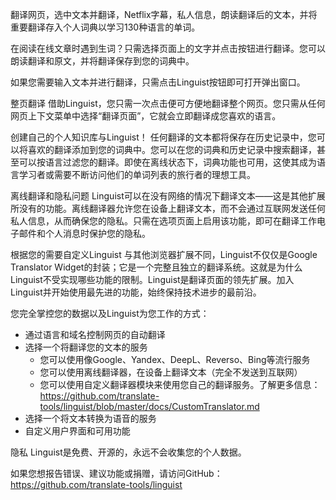 翻译网页，选中文本并翻译，Netflix字幕，私人信息，朗读翻译后的文本，并将重要翻译存入个人词典以学习130种语言的单词。

在阅读在线文章时遇到生词？只需选择页面上的文字并点击按钮进行翻译。您可以朗读翻译和原文，并将翻译保存到您的词典中。

如果您需要输入文本并进行翻译，只需点击Linguist按钮即可打开弹出窗口。

整页翻译
借助Linguist，您只需一次点击便可方便地翻译整个网页。您只需从任何网页上下文菜单中选择“翻译页面”，它就会立即翻译成您喜欢的语言。

创建自己的个人知识库与Linguist！
任何翻译的文本都将保存在历史记录中，您可以将喜欢的翻译添加到您的词典中。您可以在您的词典和历史记录中搜索翻译，甚至可以按语言过滤您的翻译。即使在离线状态下，词典功能也可用，这使其成为语言学习者或需要不断访问他们的单词列表的旅行者的理想工具。

离线翻译和隐私问题
Linguist可以在没有网络的情况下翻译文本——这是其他扩展所没有的功能。离线翻译器允许您在设备上翻译文本，而不会通过互联网发送任何私人信息，从而确保您的隐私。只需在选项页面上启用该功能，即可在翻译工作电子邮件和个人消息时保护您的隐私。

根据您的需要自定义Linguist
与其他浏览器扩展不同，Linguist不仅仅是Google Translator Widget的封装；它是一个完整且独立的翻译系统。这就是为什么Linguist不受实现哪些功能的限制。Linguist是翻译页面的领先扩展。加入Linguist并开始使用最先进的功能，始终保持技术进步的最前沿。

您完全掌控您的数据以及Linguist为您工作的方式：
- 通过语言和域名控制网页的自动翻译
- 选择一个将翻译您的文本的服务
  - 您可以使用像Google、Yandex、DeepL、Reverso、Bing等流行服务
  - 您可以使用离线翻译器，在设备上翻译文本（完全不发送到互联网）
  - 您可以使用自定义翻译器模块来使用您自己的翻译服务。了解更多信息：https://github.com/translate-tools/linguist/blob/master/docs/CustomTranslator.md
- 选择一个将文本转换为语音的服务
- 自定义用户界面和可用功能

隐私
Linguist是免费、开源的，永远不会收集您的个人数据。

如果您想报告错误、建议功能或捐赠，请访问GitHub：https://github.com/translate-tools/linguist